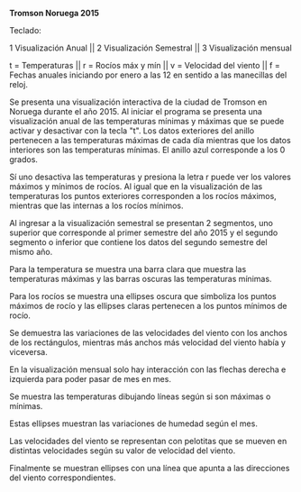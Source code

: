 **Tromson Noruega 2015**

Teclado:

1 Visualización Anual   ||   2 Visualización Semestral   ||   3 Visualización mensual

t = Temperaturas || r = Rocíos máx y mín || v = Velocidad del viento || f  = Fechas anuales iniciando por enero a las 12 en sentido a las manecillas del reloj.


Se presenta una visualización interactiva de la ciudad de Tromson en Noruega durante el año 2015. Al iniciar el programa se presenta una visualización anual de las temperaturas mínimas y máximas que se puede activar y desactivar con la tecla "t".  Los datos exteriores del anillo pertenecen a las temperaturas máximas de cada día mientras que los datos interiores son las temperaturas mínimas. El anillo azul corresponde a los 0 grados.


Sí uno desactiva las temperaturas y presiona la letra r puede ver los valores máximos y mínimos de rocíos. Al igual que en la visualización de las temperaturas los puntos exteriores corresponden a los rocíos máximos, mientras que las internas a los rocíos mínimos.


Al ingresar a la visualización semestral se presentan 2 segmentos, uno superior que corresponde al primer semestre del año 2015 y el segundo segmento o inferior que contiene los datos del segundo semestre del mismo año. 

Para la temperatura se muestra una barra clara que muestra las temperaturas máximas y las barras oscuras las temperaturas mínimas.


Para los rocíos se muestra una ellipses oscura que simboliza los puntos máximos de rocío y las ellipses claras pertenecen a los puntos mínimos de rocío.


Se demuestra las variaciones de las velocidades del viento con los anchos de los rectángulos, mientras más anchos más velocidad del viento había y viceversa. 


En la visualización mensual solo hay interacción con las flechas derecha e izquierda para poder pasar de mes en mes.

Se muestra las temperaturas dibujando líneas según si son máximas o mínimas.

Estas ellipses muestran las variaciones de humedad según el mes. 

Las velocidades del viento se representan con pelotitas que se mueven en distintas velocidades según su valor de velocidad del viento.

Finalmente se muestran ellipses con una línea que apunta a las direcciones del viento correspondientes. 

